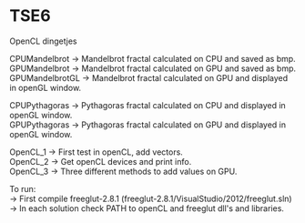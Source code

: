 # TSE6
OpenCL dingetjes  
  
CPUMandelbrot -> Mandelbrot fractal calculated on CPU and saved as bmp.  
GPUMandelbrot -> Mandelbrot fractal calculated on GPU and saved as bmp.  
GPUMandelbrotGL -> Mandelbrot fractal calculated on GPU and displayed in openGL window.  
  
CPUPythagoras -> Pythagoras fractal calculated on CPU and displayed in openGL window.  
GPUPythagoras -> Pythagoras fractal calculated on GPU and displayed in openGL window.  
  
OpenCL_1 -> First test in openCL, add vectors.  
OpenCL_2 -> Get openCL devices and print info.  
OpenCL_3 -> Three different methods to add values on GPU.  
  
  
To run:  
  -> First compile freeglut-2.8.1 (freeglut-2.8.1/VisualStudio/2012/freeglut.sln)  
  -> In each solution check PATH to openCL and freeglut dll's and libraries.
